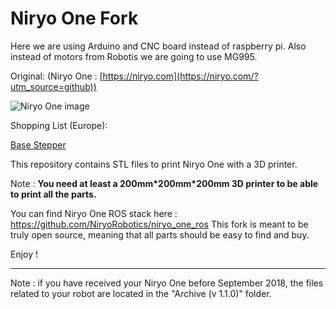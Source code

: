 # Niryo One Fork


Here we are using Arduino and CNC board instead of raspberry pi. Also instead of motors from Robotis we are going to use MG995. 


Original: (Niryo One : [https://niryo.com](https://niryo.com/?utm_source=github))

![Niryo One image](https://niryo.com/wp-content/uploads/2018/09/niryo_one_with_gripper1.jpg)

Shopping List (Europe):

[Base Stepper](https://www.amazon.pl/STEPPERONLINE-silnik-krokowy-drukarki-opakowanie/dp/B0B93HTR87/ref=sr_1_7?__mk_pl_PL=%C3%85M%C3%85%C5%BD%C3%95%C3%91&crid=3826TTZYIT2T0&keywords=nema+17&qid=1683641995&sprefix=nema+17+%2Caps%2C112&sr=8-7)

This repository contains STL files to print Niryo One with a 3D printer.

Note : **You need at least a 200mm\*200mm\*200mm 3D printer to be able to print all the parts.**

You can find Niryo One ROS stack here : https://github.com/NiryoRobotics/niryo_one_ros 
This fork is meant to be truly open source, meaning that all parts should be easy to find and buy. 

Enjoy !

---

Note : if you have received your Niryo One before September 2018, the files related to your robot are located in the "Archive (v 1.1.0)" folder.

